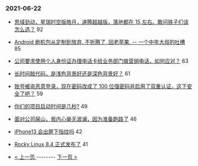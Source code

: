 ### 2021-06-22 
- [思域劲动，星瑞时空版皓月，速腾超越版，落地都在 15 左右。敢问铁子们该怎么选？](https://www.v2ex.com/t/784974) 92
- [Android 刷机包从定制到放弃. 不折腾了, 回老苹果. -- 一个中年大叔的吐槽](https://www.v2ex.com/t/784982) 85
- [公司要求使用个人身份证办理电话卡给业务部门做营销电话，如何应对？](https://www.v2ex.com/t/785080) 63
- [长时间敲代码，是浅色背景好还是深色背景好？](https://www.v2ex.com/t/785006) 61
- [账号被盗恶意登录，现在密码改成了 100 位强密码并启用了双重认证，这下安全了吧？](https://www.v2ex.com/t/784949) 59
- [你们的项目启动时间是几秒?](https://www.v2ex.com/t/785066) 49
- [面对公司屎山，我内心毫无波澜，因为准备跑路了](https://www.v2ex.com/t/784953) 46
- [iPhone13 会出屏下指纹吗](https://www.v2ex.com/t/785091) 42
- [Rocky Linux 8.4 正式发布了](https://www.v2ex.com/t/785010) 41 

- [ < 上一页 ](https://github.com/able8/v2ex-hot-record/blob/master/2021-06-21.md) -------- [ 下一页 > ](https://github.com/able8/v2ex-hot-record/blob/master/2021-06-23.md)